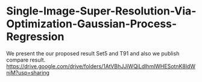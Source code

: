 # Single-Image-Super-Resolution-Via-Optimization-Gaussian-Process-Regression
We present the our proposed result Set5 and T91 and also we publish compare result.
https://drive.google.com/drive/folders/1AtVBhJJiWQiLdlhmlWHESotnK8ldWnjM?usp=sharing
